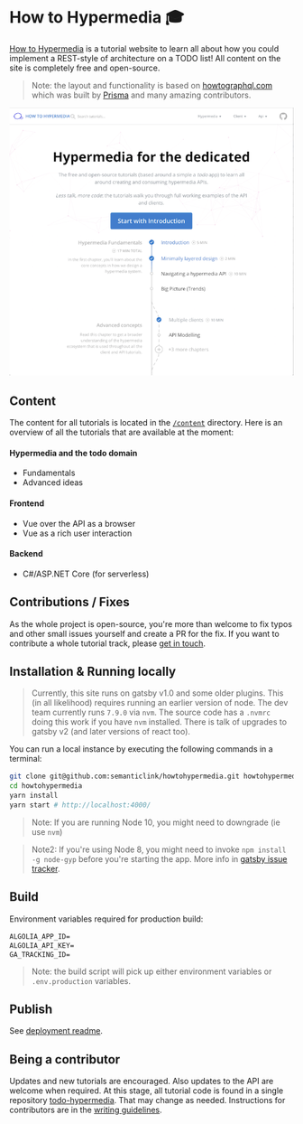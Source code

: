 # How to Hypermedia 🎓

[How to Hypermedia](https://howtohypermedia.semanticlink.io) is a tutorial website to learn all about how you could implement a REST-style of architecture on a TODO list! All content on the site is completely free and open-source.

> Note: the layout and functionality is based on [howtographql.com](https://www.howtographql.com/) which was built by [Prisma](https://www.prisma.io) and many amazing contributors.

[![](howtohypermedia.png)](https://howtohypermedia.semanticlink.io)

## Content

The content for all tutorials is located in the  [`/content`](https://github.com/semanticlink/howtohypermedia/tree/master/content) directory. Here is an overview of all the tutorials that are available at the moment:

#### Hypermedia and the todo domain

- Fundamentals
- Advanced ideas

#### Frontend

- Vue over the API as a browser
- Vue as a rich user interaction

#### Backend

- C#/ASP.NET Core (for serverless)

## Contributions / Fixes

As the whole project is open-source, you're more than welcome to fix typos and other small issues yourself and create a PR for the fix. If you want to contribute a whole tutorial track, please [get in touch](mailto:howtohypermedia@semanticlink.io).

## Installation & Running locally

> Currently, this site runs on gatsby v1.0 and some older plugins. This (in all likelihood) requires running an earlier version of node. The dev team currently runs `7.9.0` via `nvm`. The source code has a `.nvmrc` doing this work if you have `nvm` installed. There is talk of upgrades to gatsby v2 (and later versions of react too).

You can run a local instance by executing the following commands in a terminal:

```sh
git clone git@github.com:semanticlink/howtohypermedia.git howtohypermedia
cd howtohypermedia
yarn install
yarn start # http://localhost:4000/
```
> Note: If you are running Node 10, you might need to downgrade (ie use `nvm`)

> Note2: If you're using Node 8, you might need to invoke `npm install -g node-gyp` before you're starting the app. More info in [gatsby issue tracker](https://github.com/gatsbyjs/gatsby/issues/1754).

## Build

Environment variables required for production build:

```
ALGOLIA_APP_ID=
ALGOLIA_API_KEY=
GA_TRACKING_ID=
```

> Note: the build script will pick up either environment variables or `.env.production` variables.

## Publish

See [deployment readme](./deployment/Readme.md).

## Being a contributor

Updates and new tutorials are encouraged. Also updates to the API are welcome when required. At this stage, all tutorial code is found in a single repository [todo-hypermedia](https://github.com/semanticlink/todo-hypermedia). That may change as needed. Instructions for contributors are in the [writing guidelines](https://github.com/semanticlink/howtohypermedia/blob/master/meta/writing-guidelines.md).
